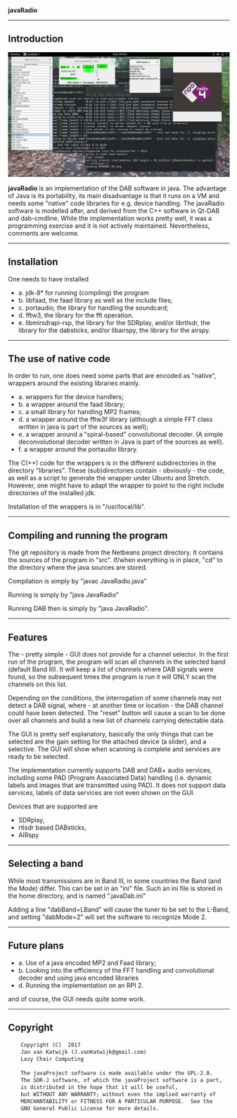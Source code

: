 **javaRadio**


------------------------------------------------------------------------------
Introduction
------------------------------------------------------------------------------

![javaRadio with SDRPlay as device ](/javaRadio.png?raw=true)

**javaRadio** is an implementation of the DAB software in java.
The advantage of Java
is its portability, its main disadvantage is that it runs on a VM and
needs some "native" code libraries for e.g. device handling.
The javaRadio software is modelled after, and derived from the C++ software 
in Qt-DAB and dab-cmdline. While the implementation works pretty well, it was
a programming exercise and it is not actively maintained.
Nevertheless, comments are welcome.

----------------------------------------------------------------------------
Installation
----------------------------------------------------------------------------
One needs to have installed 
* a. jdk-8*  for running (compiling) the program
* b. libfaad, the faad library as well as the include files;
* c. portaudio, the library for handling the soundcard;
* d. fftw3, the library for the fft operation.
* e. libmirsdrapi-rsp, the library for the SDRplay, and/or librtlsdr, the
     library for the dabsticks, and/or libairspy, the library for the
     airspy.


-----------------------------------------------------------------------------
The use of native code
-----------------------------------------------------------------------------

In order to run, one does need some parts that are encoded as "native",
wrappers around the existing libraries mainly.

* a. wrappers for the device handlers;
* b. a wrapper around the faad library;
* c. a small library for handling MP2 frames;
* d. a wrapper around the fftw3f library (although a simple FFT class 
     written in java is part of the sources as well);
* e. a wrapper around a "spiral-based" convolutional decoder. (A simple
     deconvolutional decoder written in Java is part of the sources as well).
* f. a wrapper around the portaudio library.


The C(++) code for the wrappers is in the different subdirectories in the
directory "libraries".
These (sub)directories contain - obviously - the code, as well as a script
to generate the wrapper under Ubuntu and Stretch. However, one might have
to adapt the wrapper to point to the right include directories of the 
installed jdk.

Installation of the wrappers is in "/usr/local/lib".

------------------------------------------------------------------------
Compiling and running the program
-------------------------------------------------------------------------

The git repository is made from the Netbeans project directory. It contains
the sources of the program in "src".
If/when everything is in place, "cd" to the directory where the java sources
are stored.

Compilation is simply by "javac JavaRadio.java"

Running is simply by "java JavaRadio"

Running DAB then is simply by "java JavaRadio".

-----------------------------------------------------------------------------
Features
-----------------------------------------------------------------------------

The - pretty simple - GUI does not provide for a channel selector. In the
first run of the program, the program will scan all channels in the selected
band (default Band III). It will keep a list of channels where DAB signals
were found, so the subsequent times the program is run it will ONLY scan
the channels on this list.

Depending on the conditions, the interrogation of some channels may not detect
a DAB signal, where - at another time or location - the DAB channel could
have been detected. The "reset" button will cause a scan to be done
over all channels and build a new list of channels carrying detectable data.

The GUI is pretty self explanatory, basically the only things that can be
selected are the gain setting for the attached device (a slider),
and a selective. The GUI will show when scanning is complete and services
are ready to be selected.

The implementation currently supports DAB and DAB+ audio services, including
some PAD (Program Associated Data) handling (i.e. dynamic labels and images that are transmitted using PAD).
It does not support data services, labels of data services are not even shown on the GUI.

Devices that are supported are
* SDRplay,
* rtlsdr based DABsticks,
* AIRspy

------------------------------------------------------------------------------
Selecting a band
-------------------------------------------------------------------------------

While most transmissions are in Band III, in some countries the Band (and
the Mode) differ. This can be set in an "ini" file. Such an ini file
is stored in the home directory, and is named ".javaDab.ini"

Adding a line "dabBand=LBand" will cause the tuner to
be set to the L-Band, and setting "dabMode=2" will set the software to
recognize Mode 2.

-----------------------------------------------------------------------------
Future plans
-------------------------------------------------------------------------------

* a. Use of a java encoded MP2 and Faad library;
* b. Looking into the efficiency of the FFT handling and convolutional decoder and using java encoded libraries
* d. Running the implementation on an RPI 2.

and of course, the GUI needs quite some work.

-------------------------------------------------------------------------------
Copyright
------------------------------------------------------------------------------


        Copyright (C)  2017
        Jan van Katwijk (J.vanKatwijk@gmail.com)
        Lazy Chair Computing

        The javaProject software is made available under the GPL-2.0.
        The SDR-J software, of which the javaProject software is a part,
        is distributed in the hope that it will be useful,
        but WITHOUT ANY WARRANTY; without even the implied warranty of
        MERCHANTABILITY or FITNESS FOR A PARTICULAR PURPOSE.  See the
        GNU General Public License for more details.


